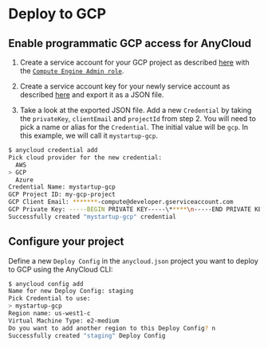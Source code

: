 # Deploy to GCP

## Enable programmatic GCP access for AnyCloud

1) Create a service account for your GCP project as described [here](https://cloud.google.com/iam/docs/creating-managing-service-accounts#iam-service-accounts-create-console) with the [`Compute Engine Admin role`](https://cloud.google.com/compute/docs/access/iam#compute.admin).

2) Create a service account key for your newly service account as described [here](https://cloud.google.com/iam/docs/creating-managing-service-account-keys) and export it as a JSON file.

3) Take a look at the exported JSON file. Add a new `Credential` by taking the `privateKey`, `clientEmail` and `projectId` from step 2. You will need to pick a name or alias for the `Credential`. The initial value will be `gcp`. In this example, we will call it `mystartup-gcp`.

```bash
$ anycloud credential add
Pick cloud provider for the new credential:
  AWS
> GCP
  Azure
Credential Name: mystartup-gcp
GCP Project ID: my-gcp-project
GCP Client Email: *******-compute@developer.gserviceaccount.com
GCP Private Key: -----BEGIN PRIVATE KEY-----\*****\n-----END PRIVATE KEY-----\n
Successfully created "mystartup-gcp" credential
```

## Configure your project

Define a new `Deploy Config` in the `anycloud.json` project you want to deploy to GCP using the AnyCloud CLI:

```bash
$ anycloud config add
Name for new Deploy Config: staging
Pick Credential to use:
> mystartup-gcp
Region name: us-west1-c
Virtual Machine Type: e2-medium
Do you want to add another region to this Deploy Config? n
Successfully created "staging" Deploy Config
```


